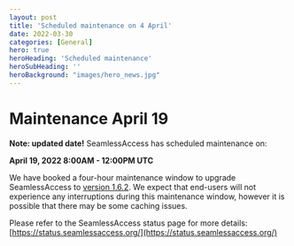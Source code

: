 ```yaml
---
layout: post
title: 'Scheduled maintenance on 4 April'
date: 2022-03-30
categories: [General]
hero: true
heroHeading: 'Scheduled maintenance'
heroSubHeading: ''
heroBackground: "images/hero_news.jpg"
---
```



# Maintenance April 19

**Note: updated date!** SeamlessAccess has scheduled maintenance on:
 
**April 19, 2022 8:00AM - 12:00PM UTC**
 
We have booked a four-hour maintenance window to upgrade SeamlessAccess to [version 1.6.2](https://thiss-js.readthedocs.io/en/latest/releasenotes.html#version-1-6-2). We expect that end-users will not experience any interruptions during this maintenance window, however it is possible that there may be some caching issues. 

Please refer to the SeamlessAccess status page for more details: [https://status.seamlessaccess.org/](https://status.seamlessaccess.org/)